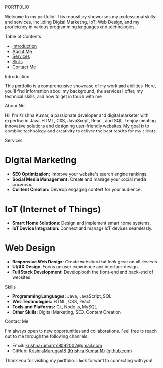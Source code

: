 PORTFOLIO

Welcome to my portfolio! This repository showcases my professional skills and services, including Digital Marketing, IoT, Web Design, and my proficiency in various programming languages and technologies.

 Table of Contents

- [Introduction](#introduction)
- [About Me](#about-me)
- [Services](#services)
- [Skills](#skills)
- [Contact Me](#contact-me)

 Introduction

This portfolio is a comprehensive showcase of my work and abilities. Here, you'll find information about my background, the services I offer, my technical skills, and how to get in touch with me.

 About Me

Hi! I'm Krishna Kumar, a passionate developer and digital marketer with expertise in Java, HTML, CSS, JavaScript, React, and SQL. I enjoy creating innovative solutions and designing user-friendly websites. My goal is to combine technology and creativity to deliver the best results for my clients.

 Services

# Digital Marketing
- **SEO Optimization:** Improve your website's search engine rankings.
- **Social Media Management:** Create and manage your social media presence.
- **Content Creation:** Develop engaging content for your audience.

# IoT (Internet of Things)
- **Smart Home Solutions:** Design and implement smart home systems.
- **IoT Device Integration:** Connect and manage IoT devices seamlessly.

# Web Design
- **Responsive Web Design:** Create websites that look great on all devices.
- **UI/UX Design:** Focus on user experience and interface design.
- **Full Stack Development:** Develop both the front-end and back-end of websites.

 Skills

- **Programming Languages:** Java, JavaScript, SQL
- **Web Technologies:** HTML, CSS, React
- **Tools and Platforms:** Git, Node.js, MySQL
- **Other Skills:** Digital Marketing, SEO, Content Creation

 Contact Me

I'm always open to new opportunities and collaborations. Feel free to reach out to me through the following channels:

- Email: krishnakumarm18092002@gmail.com
- GitHub: [KrishnaMurugan18 (Krishna Kumar M) (github.com)](https://github.com/KrishnaMurugan18)

Thank you for visiting my portfolio. I look forward to connecting with you!
